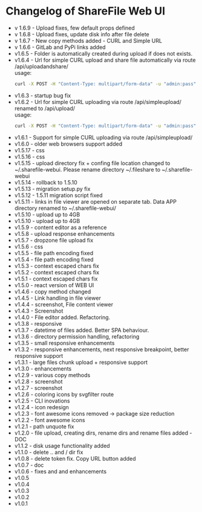 # Changelog of ShareFile Web UI

- v 1.6.9 - Upload fixes, few default props defined
- v 1.6.8 - Upload fixes, update disk info after file delete
- v 1.6.7 - New copy methods added - CURL and Simple URL
- v 1.6.6 - GitLab and PyPi links added
- v1.6.5 - Folder is automatically created during upload if does not exists.
- v1.6.4 - Url for simple CURL upload and share file automatically via route /api/uploadandshare/  
    usage:
    ```bash
    curl -X POST -H "Content-Type: multipart/form-data" -u "admin:pass" -F "file=@FILENAME" "http://localhost:7777/api/uploadandshare/DIRECTORY"
    ```
- v1.6.3 - startup bug fix
- v1.6.2 - Url for simple CURL uploading via route /api/simpleupload/ renamed to /api/upload/  
    usage:
    ```bash
    curl -X POST -H "Content-Type: multipart/form-data" -u "admin:pass" -F "file=@FILENAME" "http://localhost:7777/api/upload/DIRECTORY"
    ``` 
- v1.6.1 - Support for simple CURL uploading via route /api/simpleupload/
- v1.6.0 - older web browsers support added
- v1.5.17 - css
- v1.5.16 - css
- v1.5.15 - upload directory fix + confing file location changed to ~/.sharefile-webui. Please rename directory ~/.fileshare to ~/.sharefile-webui
- v1.5.14 - rollback to 1.5.10
- v1.5.13 - migration setup.py fix
- v1.5.12 - 1.5.11 migration script fixed
- v1.5.11 - links in file viewer are opened on separate tab. Data APP directory renamed to ~/.sharefile-webui/
- v1.5.10 - upload up to 4GB
- v1.5.10 - upload up to 4GB
- v1.5.9 - content editor as a reference
- v1.5.8 - upload response enhancements
- v1.5.7 - dropzone file upload fix
- v1.5.6 - css
- v1.5.5 - file path encoding fixed
- v1.5.4 - file path encoding fixed
- v1.5.3 - context escaped chars fix
- v1.5.2 - context escaped chars fix
- v1.5.1 - context escaped chars fix
- v1.5.0 - react version of WEB UI
- v1.4.6 - copy method changed
- v1.4.5 - Link handling in file viewer
- v1.4.4 - screenshot, File content viewer
- v1.4.3 - Screenshot
- v1.4.0 - File editor added. Refactoring.
- v1.3.8 - responsive
- v1.3.7 - datetime of files added. Better SPA behaviour.
- v1.3.6 - directory permission handling, refactoring
- v1.3.5 - small responsive enhancements
- v1.3.2 - responsive enhancements, next responsive breakpoint, better responsive support
- v1.3.1 - large files chunk upload + responsive support
- v1.3.0 - enhancements
- v1.2.9 - various copy methods
- v1.2.8 - screenshot
- v1.2.7 - screenshot
- v1.2.6 - coloring icons by svgfilter route
- v1.2.5 - CLI inovations
- v1.2.4 - icon redesign
- v1.2.3 - font awesome icons removed -> package size reduction
- v1.2.2 - font awesome icons
- v1.2.1 - path unquote fix
- v1.2.0 - file upload, creating dirs, rename dirs and rename files added - DOC
- v1.1.2 - disk usage functionality added
- v1.1.0 - delete .. and / dir fix
- v1.0.8 - delete token fix. Copy URL button added
- v1.0.7 - doc
- v1.0.6 - fixes and and enhancements
- v1.0.5
- v1.0.4
- v1.0.3
- v1.0.2
- v1.0.1